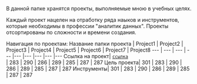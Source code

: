 В данной папке хранятся проекты, выполняемые мною в учебных целях. 

Каждый проект нацелен на отработку ряда наыков и инструментов, которые необходимы в профессии "аналитик данных". Проекты отсортированы по сложности и времени создания. 

Навигация по проектам:
Название папки проекта | Project1 | Project2 | Project3 | Project4 | Project5 | Project6 | Project7 | Project8 
--- | --- | --- | --- |--- |--- |--- |--- |--- 
Ссылка на проект| <code>[ссылка](https://github.com/LizaPuteshestvenniza/Analytical-projects/blob/main/Project1/project.ipynb) </code> | 283 | 290 | 286 | 289 | 285 | 287 | 287 
Цель проекта| 301 | 283 | 290 | 286 | 289 | 285 | 287 | 287 
Инструменты| 301 | 283 | 290 | 286 | 289 | 285 | 287 | 287 
